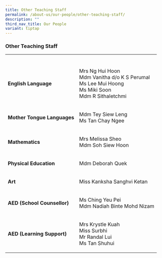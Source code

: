 ```yaml
---
title: Other Teaching Staff
permalink: /about-us/our-people/other-teaching-staff/
description: ""
third_nav_title: Our People
variant: tiptap
---
```

<h3><strong>Other Teaching Staff</strong></h3>
<p></p>
<table style="minWidth: 50px">
<colgroup>
<col>
<col>
</colgroup>
<tbody>
<tr>
<th rowspan="1" colspan="1">
<p></p>
</th>
<th rowspan="1" colspan="1">
<p></p>
</th>
</tr>
<tr>
<td rowspan="1" colspan="1">
<p><strong>English Language</strong>
</p>
</td>
<td rowspan="1" colspan="1">
<p>Mrs Ng Hui Hoon
<br>Mdm Vanitha d/o K S Perumal
<br>Ms Lee Mui Hoong
<br>Ms Miki Soon
<br>Mdm R Sithaletchmi</p>
</td>
</tr>
<tr>
<td rowspan="1" colspan="1">
<p><strong>Mother Tongue Languages</strong>
</p>
</td>
<td rowspan="1" colspan="1">
<p>Mdm Tey Siew Leng
<br>Ms Tan Chay Ngee</p>
</td>
</tr>
<tr>
<td rowspan="1" colspan="1">
<p><strong>Mathematics</strong>
</p>
</td>
<td rowspan="1" colspan="1">
<p>Mrs Melissa Sheo
<br>Mdm Soh Siew Hoon</p>
</td>
</tr>
<tr>
<td rowspan="1" colspan="1">
<p><strong>Physical Education</strong>
</p>
</td>
<td rowspan="1" colspan="1">
<p>Mdm Deborah Quek</p>
</td>
</tr>
<tr>
<td rowspan="1" colspan="1">
<p><strong>Art</strong>
</p>
</td>
<td rowspan="1" colspan="1">
<p>Miss Kanksha Sanghvi Ketan</p>
</td>
</tr>
<tr>
<td rowspan="1" colspan="1">
<p><strong>AED (School Counsellor)</strong>
</p>
</td>
<td rowspan="1" colspan="1">
<p>Ms Ching Yeu Pei
<br>Mdm Nadiah Binte Mohd Nizam</p>
</td>
</tr>
<tr>
<td rowspan="1" colspan="1">
<p><strong>AED (Learning Support)</strong>
</p>
</td>
<td rowspan="1" colspan="1">
<p>Mrs Krystle Kuah
<br>Miss Surbhi
<br>Mr Randal Lui
<br>Ms Tan Shuhui</p>
</td>
</tr>
</tbody>
</table>
<p></p>